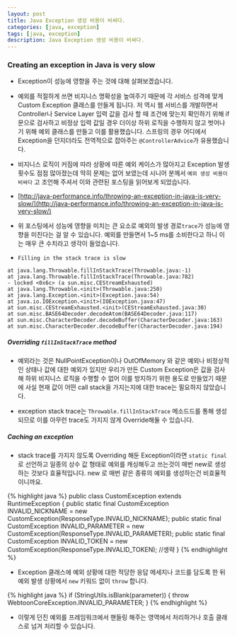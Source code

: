 ```yaml
---
layout: post
title: Java Exception 생성 비용이 비싸다.
categories: [java, exception]
tags: [java, exception]
description: Java Exception 생성 비용이 비싸다.
---
```



### Creating an exception in Java is very slow

* Exception이 성능에 영향을 주는 것에 대해 살펴보겠습니다.   

* 예외를 적절하게 쓰면 비지니스 명확성을 높여주기 때문에 각 서비스 성격에 맞게 Custom Exception 클래스를 만들게 됩니다. 저 역시 웹 서비스를 개발하면서 Controller나 Service Layer 입력 값을 검사 할 때 조건에 맞는지 확인하기 위해 if 문으로 검사하고 비정상 입력 값일 경우 더이상 하위 로직을 수행하지 않고 벗어나기 위해 예외 클래스를 만들고 이를 활용했습니다. 스프링의 경우 어디에서 Exception을 던지더라도 전역적으로 잡아주는 `@ControllerAdvice`가 유용했습니다.  

* 비지니스 로직이 커짐에 따라 상황에 따른 예외 케이스가 많아지고 Exception 발생 횟수도 점점 많아졌는데 딱히 문제는 없어 보였는데 시니어 분께서 `예외 생성 비용이 비싸다` 고 조언해 주셔서 이와 관련된 포스팅을 읽어보게 되었습니다.

* [http://java-performance.info/throwing-an-exception-in-java-is-very-slow/](http://java-performance.info/throwing-an-exception-in-java-is-very-slow/)

* 위 포스팅에서 성능에 영향을 미치는 큰 요소로  예외의 발생 경로`trace`가 성능에 영향을 미친다는 걸 알 수 있습니다. 예외를 만들면서 1~5 ms를 소비한다고 하니 이는 매우 큰 수치라고 생각이 들었습니다. 

* `Filling in the stack trace is slow`

```
at java.lang.Throwable.fillInStackTrace(Throwable.java:-1)
at java.lang.Throwable.fillInStackTrace(Throwable.java:782)
- locked <0x6c> (a sun.misc.CEStreamExhausted)
at java.lang.Throwable.<init>(Throwable.java:250)
at java.lang.Exception.<init>(Exception.java:54)
at java.io.IOException.<init>(IOException.java:47)
at sun.misc.CEStreamExhausted.<init>(CEStreamExhausted.java:30)
at sun.misc.BASE64Decoder.decodeAtom(BASE64Decoder.java:117)
at sun.misc.CharacterDecoder.decodeBuffer(CharacterDecoder.java:163)
at sun.misc.CharacterDecoder.decodeBuffer(CharacterDecoder.java:194)
```


##### Overriding `fillInStackTrace` method

* 예외라는 것은 NullPointException이나 OutOfMemory 와 같은 예외나 비정상적인 상태나 값에 대한  예외가 있지만 우리가 만든 Custom Exception은 값을 검사해 하위 비지니스 로직을 수행할 수 없어 이를 방지하기 위한 용도로 만들었기 때문에 사실 현재 값이 어떤 call stack을 가지는지에 대한 trace는 필요하지 않았습니다. 

* exception stack trace는 `Throwable.fillInStackTrace` 메소드드를 통해 생성되므로 이를  아무런 trace도 가지지 않게 Override해둘 수 있습니다.

##### Caching an exception

* stack trace를 가지지 않도록 Overriding 해둔 Exception이라면 `static final` 로 선언하고 일종의 상수 값 형태로 예외를 캐싱해두고 쓰는것이 매번 new로 생성하는 것보다 효율적입니다. new 로 매번 같은 종류의 예외를 생성하는건 비효율적이니까요.
  
  
{% highlight java %}
public class CustomException extends RuntimeException {
	public static final CustomException INVALID_NICKNAME = new CustomException(ResponseType.INVALID_NICKNAME);
	public static final CustomException INVALID_PARAMETER = new CustomException(ResponseType.INVALID_PARAMETER);
	public static final CustomException INVALID_TOKEN = new CustomException(ResponseType.INVALID_TOKEN);
	//생략
}
{% endhighlight %}
  
* Exception 클래스에 예외 상황에 대한 적당한 응답 메세지나 코드를 담도록 한 뒤 예외 발생 상황에서 `new` 키워드 없이 `throw` 합니다.
  
{% highlight java %}
if (StringUtils.isBlank(parameter)) {
	throw WebtoonCoreException.INVALID_PARAMETER;
}
{% endhighlight %}
  
* 이렇게 던진 예외를 프레임워크에서 핸들링 해주는 영역에서 처리하거나 호출 클래스로 넘겨 처리할 수 있습니다.